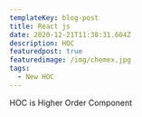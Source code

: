 ```yaml
---
templateKey: blog-post
title: React js
date: 2020-12-21T11:38:31.604Z
description: HOC
featuredpost: true
featuredimage: /img/chemex.jpg
tags:
  - New HOC
---
```

HOC is Higher Order Component